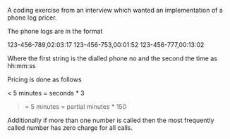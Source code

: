 A coding exercise from an interview which wanted an implementation of a phone log pricer.

The phone logs are in the format


123-456-789,02:03:17
123-456-753,00:01:52
123-456-777,00:13:02

Where the first string is the dialled phone no and the second the time as hh:mm:ss

Pricing is done as follows

< 5 minutes = seconds * 3

>= 5 minutes = partial minutes * 150

Additionally if more than one number is called then the most frequently called number has zero charge for all calls.
